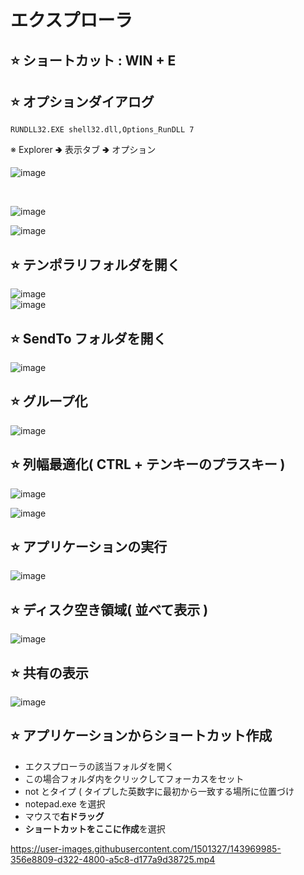 # エクスプローラ

## ⭐ ショートカット : WIN + E

## ⭐ オプションダイアログ
```
RUNDLL32.EXE shell32.dll,Options_RunDLL 7
```
※ Explorer 🢂 表示タブ 🢂 オプション

![image](https://user-images.githubusercontent.com/1501327/143967638-190aea9b-e08b-4c94-9530-bb0959914e45.png)

<br>

![image](https://user-images.githubusercontent.com/1501327/143807235-2143e36f-e83a-4cfb-a04f-e74300e02a3e.png)

![image](https://user-images.githubusercontent.com/1501327/143807363-56cdd351-8083-4f33-9797-20162206929c.png)

## ⭐ テンポラリフォルダを開く
![image](https://user-images.githubusercontent.com/1501327/145699781-710f7e9b-e947-45b4-9488-0fcfd727b68f.png)\
![image](https://user-images.githubusercontent.com/1501327/145699814-749d8f21-66d8-405f-a4f2-2ed286cfdc9d.png)


## ⭐ SendTo フォルダを開く

![image](https://user-images.githubusercontent.com/1501327/143815435-0cdbf900-117e-489e-8623-9611bfa7f780.png)

## ⭐ グループ化

![image](https://user-images.githubusercontent.com/1501327/143816097-9770d7eb-3b99-46ca-bfe7-cdc114e987e9.png)

## ⭐ 列幅最適化( CTRL + テンキーのプラスキー )

![image](https://user-images.githubusercontent.com/1501327/143816330-412fd0b0-4cb9-4b61-87b6-5a681e707c6f.png)

![image](https://user-images.githubusercontent.com/1501327/143816371-8251731e-c784-44aa-a6d6-2a9b8f1ccde9.png)

## ⭐ アプリケーションの実行

![image](https://user-images.githubusercontent.com/1501327/143816536-61595bcf-5343-4d68-963e-c9f50492d68d.png)

## ⭐ ディスク空き領域( 並べて表示 )

![image](https://user-images.githubusercontent.com/1501327/143817434-a334c7f5-1bdb-4967-87e5-f6d3bbdfcefd.png)

## ⭐ 共有の表示

![image](https://user-images.githubusercontent.com/1501327/143818167-68e88697-5227-417d-8b0a-0631d85f0c38.png)

## ⭐ アプリケーションからショートカット作成
- エクスプローラの該当フォルダを開く
- この場合フォルダ内をクリックしてフォーカスをセット
- not とタイプ ( タイプした英数字に最初から一致する場所に位置づけ
- notepad.exe を選択
- マウスで**右ドラッグ**
- **ショートカットをここに作成**を選択

https://user-images.githubusercontent.com/1501327/143969985-356e8809-d322-4800-a5c8-d177a9d38725.mp4


